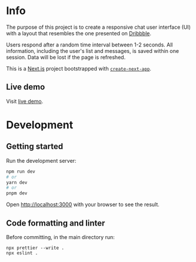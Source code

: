# Info

The purpose of this project is to create a responsive chat user interface (UI) with a layout that resembles the one presented on [Dribbble](https://dribbble.com/shots/3698858-Chat-App-Design).

Users respond after a random time interval between 1-2 seconds. All information, including the user's list and messages, is saved within one session. Data will be lost if the page is refreshed.

This is a [Next.js](https://nextjs.org/) project bootstrapped with [`create-next-app`](https://github.com/vercel/next.js/tree/canary/packages/create-next-app).

## Live demo

Visit [live demo](chat-app-dpiorun.vercel.app).

# Development

## Getting started

Run the development server:

```bash
npm run dev
# or
yarn dev
# or
pnpm dev
```

Open [http://localhost:3000](http://localhost:3000) with your browser to see the result.

## Code formatting and linter

Before committing, in the main directory run:

```
npx prettier --write .
npx eslint .
```
